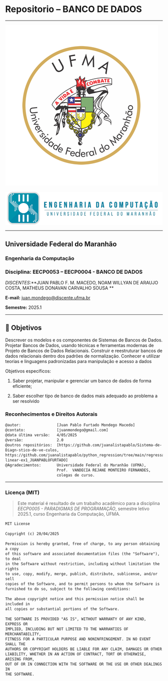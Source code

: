# Repositorio –  **BANCO DE DADOS**

---

![UFMA](./ufma_logo.png)&nbsp;&nbsp;&nbsp;&nbsp;![Engenharia da Computação](./eng_comp_logo.png)

---

## Universidade Federal do Maranhão  
### Engenharia da Computação  
### Disciplina: EECP0053 – **EECP0004 - BANCO DE DADOS**  
*DISCENTES*:**JUAN PABLO F. M. MACEDO, NOAM WILLYAN DE ARAUJO COSTA, MATHEUS DONAVAN CARVALHO SOUSA **

**E-mail:** <juan.mondego@discente.ufma.br>  

**Semestre:** 2025.1  

---

## 🎯 Objetivos

Descrever os modelos e os componentes de Sistemas de Bancos de Dados. Projetar Bancos de Dados, usando técnicas e ferramentas modernas de Projeto de Bancos de Dados Relacionais. Construir e reestruturar bancos de dados relacionais dentro dos padrões de normalização. Conhecer e utilizar teorias e linguagens padronizadas para manipulação e acesso a dados

Objetivos específicos:

1.  Saber projetar, manipular e gerenciar um banco de dados de forma eficiente;

2. Saber escolher tipo de banco de dados mais adequado ao problema a ser resolvido

 


### Reconhecimentos e Direitos Autorais

```
@autor:                [Juan Pablo Furtado Mondego Macedo]
@contato:              [juanmondego@gmail.com]
@data última versão:   4/05/2025
@versão:               2.0
@outros repositórios:  [https://github.com/juanalistapablo/Sistema-de-Diagn-stico-de-ve-culos, https://github.com/juanalistapablo/python_regression/tree/main/regressao-linear-ex1_JUANPABLOFURTADO]
@Agradecimentos:       Universidade Federal do Maranhão (UFMA),
                       Prof.  VANDECIA REJANE MONTEIRO FERNANDES,
                       colegas de curso.
```

---

### Licença (MIT)

> Este material é resultado de um trabalho acadêmico para a disciplina *EECP0005 - PARADIGMAS DE PROGRAMAÇÃO*, semestre letivo 2025.1, curso Engenharia da Computação, UFMA.

```
MIT License

Copyright (c) 20/04/2025

Permission is hereby granted, free of charge, to any person obtaining a copy
of this software and associated documentation files (the "Software"), to deal
in the Software without restriction, including without limitation the rights
to use, copy, modify, merge, publish, distribute, sublicense, and/or sell
copies of the Software, and to permit persons to whom the Software is
furnished to do so, subject to the following conditions:

The above copyright notice and this permission notice shall be included in
all copies or substantial portions of the Software.

THE SOFTWARE IS PROVIDED "AS IS", WITHOUT WARRANTY OF ANY KIND, EXPRESS OR
IMPLIED, INCLUDING BUT NOT LIMITED TO THE WARRANTIES OF MERCHANTABILITY,
FITNESS FOR A PARTICULAR PURPOSE AND NONINFRINGEMENT. IN NO EVENT SHALL THE
AUTHORS OR COPYRIGHT HOLDERS BE LIABLE FOR ANY CLAIM, DAMAGES OR OTHER
LIABILITY, WHETHER IN AN ACTION OF CONTRACT, TORT OR OTHERWISE, ARISING FROM,
OUT OF OR IN CONNECTION WITH THE SOFTWARE OR THE USE OR OTHER DEALINGS IN
THE SOFTWARE.
```
